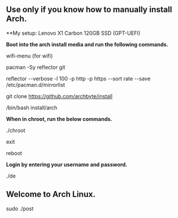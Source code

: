 ## Use only if you know how to manually install Arch. 

**My setup: Lenovo X1 Carbon 120GB SSD (GPT-UEFI)

**Boot into the arch install media and run the following commands.**

wifi-menu (for wifi)

pacman -Sy reflector git

reflector --verbose -l 100 -p http -p https --sort rate --save /etc/pacman.d/mirrorlist

git clone https://github.com/archbyte/install

/bin/bash install/arch

**When in  chroot, run the below commands.**

./chroot

exit

reboot

**Login by entering your username and password.**

./de

## Welcome to Arch Linux.

sudo ./post
